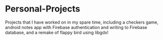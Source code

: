 # Personal-Projects
Projects that I have worked on in my spare time, including a checkers game, android notes app with Firebase authentication and writing to Firebase database, and a remake of flappy bird using libgdx!
